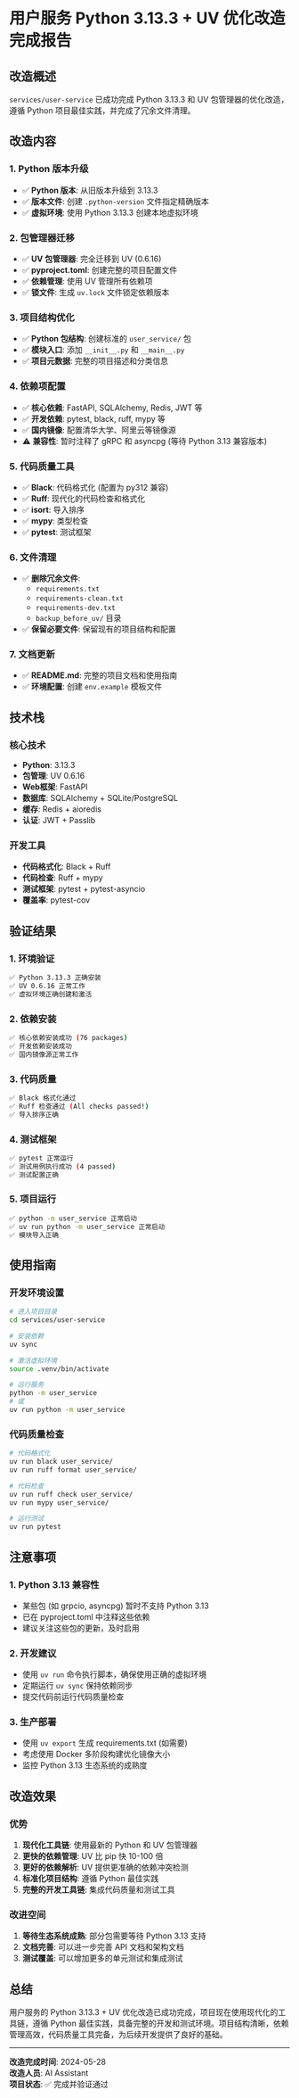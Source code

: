 # 用户服务 Python 3.13.3 + UV 优化改造完成报告

## 改造概述

`services/user-service` 已成功完成 Python 3.13.3 和 UV 包管理器的优化改造，遵循 Python 项目最佳实践，并完成了冗余文件清理。

## 改造内容

### 1. Python 版本升级
- ✅ **Python 版本**: 从旧版本升级到 3.13.3
- ✅ **版本文件**: 创建 `.python-version` 文件指定精确版本
- ✅ **虚拟环境**: 使用 Python 3.13.3 创建本地虚拟环境

### 2. 包管理器迁移
- ✅ **UV 包管理器**: 完全迁移到 UV (0.6.16)
- ✅ **pyproject.toml**: 创建完整的项目配置文件
- ✅ **依赖管理**: 使用 UV 管理所有依赖项
- ✅ **锁文件**: 生成 `uv.lock` 文件锁定依赖版本

### 3. 项目结构优化
- ✅ **Python 包结构**: 创建标准的 `user_service/` 包
- ✅ **模块入口**: 添加 `__init__.py` 和 `__main__.py`
- ✅ **项目元数据**: 完整的项目描述和分类信息

### 4. 依赖项配置
- ✅ **核心依赖**: FastAPI, SQLAlchemy, Redis, JWT 等
- ✅ **开发依赖**: pytest, black, ruff, mypy 等
- ✅ **国内镜像**: 配置清华大学、阿里云等镜像源
- ⚠️ **兼容性**: 暂时注释了 gRPC 和 asyncpg (等待 Python 3.13 兼容版本)

### 5. 代码质量工具
- ✅ **Black**: 代码格式化 (配置为 py312 兼容)
- ✅ **Ruff**: 现代化的代码检查和格式化
- ✅ **isort**: 导入排序
- ✅ **mypy**: 类型检查
- ✅ **pytest**: 测试框架

### 6. 文件清理
- ✅ **删除冗余文件**: 
  - `requirements.txt`
  - `requirements-clean.txt` 
  - `requirements-dev.txt`
  - `backup_before_uv/` 目录
- ✅ **保留必要文件**: 保留现有的项目结构和配置

### 7. 文档更新
- ✅ **README.md**: 完整的项目文档和使用指南
- ✅ **环境配置**: 创建 `env.example` 模板文件

## 技术栈

### 核心技术
- **Python**: 3.13.3
- **包管理**: UV 0.6.16
- **Web框架**: FastAPI
- **数据库**: SQLAlchemy + SQLite/PostgreSQL
- **缓存**: Redis + aioredis
- **认证**: JWT + Passlib

### 开发工具
- **代码格式化**: Black + Ruff
- **代码检查**: Ruff + mypy
- **测试框架**: pytest + pytest-asyncio
- **覆盖率**: pytest-cov

## 验证结果

### 1. 环境验证
```bash
✅ Python 3.13.3 正确安装
✅ UV 0.6.16 正常工作
✅ 虚拟环境正确创建和激活
```

### 2. 依赖安装
```bash
✅ 核心依赖安装成功 (76 packages)
✅ 开发依赖安装成功
✅ 国内镜像源正常工作
```

### 3. 代码质量
```bash
✅ Black 格式化通过
✅ Ruff 检查通过 (All checks passed!)
✅ 导入排序正确
```

### 4. 测试框架
```bash
✅ pytest 正常运行
✅ 测试用例执行成功 (4 passed)
✅ 测试配置正确
```

### 5. 项目运行
```bash
✅ python -m user_service 正常启动
✅ uv run python -m user_service 正常启动
✅ 模块导入正确
```

## 使用指南

### 开发环境设置
```bash
# 进入项目目录
cd services/user-service

# 安装依赖
uv sync

# 激活虚拟环境
source .venv/bin/activate

# 运行服务
python -m user_service
# 或
uv run python -m user_service
```

### 代码质量检查
```bash
# 代码格式化
uv run black user_service/
uv run ruff format user_service/

# 代码检查
uv run ruff check user_service/
uv run mypy user_service/

# 运行测试
uv run pytest
```

## 注意事项

### 1. Python 3.13 兼容性
- 某些包 (如 grpcio, asyncpg) 暂时不支持 Python 3.13
- 已在 pyproject.toml 中注释这些依赖
- 建议关注这些包的更新，及时启用

### 2. 开发建议
- 使用 `uv run` 命令执行脚本，确保使用正确的虚拟环境
- 定期运行 `uv sync` 保持依赖同步
- 提交代码前运行代码质量检查

### 3. 生产部署
- 使用 `uv export` 生成 requirements.txt (如需要)
- 考虑使用 Docker 多阶段构建优化镜像大小
- 监控 Python 3.13 生态系统的成熟度

## 改造效果

### 优势
1. **现代化工具链**: 使用最新的 Python 和 UV 包管理器
2. **更快的依赖管理**: UV 比 pip 快 10-100 倍
3. **更好的依赖解析**: UV 提供更准确的依赖冲突检测
4. **标准化项目结构**: 遵循 Python 最佳实践
5. **完整的开发工具链**: 集成代码质量和测试工具

### 改进空间
1. **等待生态系统成熟**: 部分包需要等待 Python 3.13 支持
2. **文档完善**: 可以进一步完善 API 文档和架构文档
3. **测试覆盖**: 可以增加更多的单元测试和集成测试

## 总结

用户服务的 Python 3.13.3 + UV 优化改造已成功完成，项目现在使用现代化的工具链，遵循 Python 最佳实践，具备完整的开发和测试环境。项目结构清晰，依赖管理高效，代码质量工具完备，为后续开发提供了良好的基础。

---

**改造完成时间**: 2024-05-28  
**改造人员**: AI Assistant  
**项目状态**: ✅ 完成并验证通过 